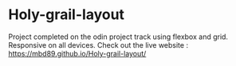 # Holy-grail-layout
Project completed on the odin project track using flexbox and grid. 
Responsive on all devices. 
Check out the live website : https://mbd89.github.io/Holy-grail-layout/
